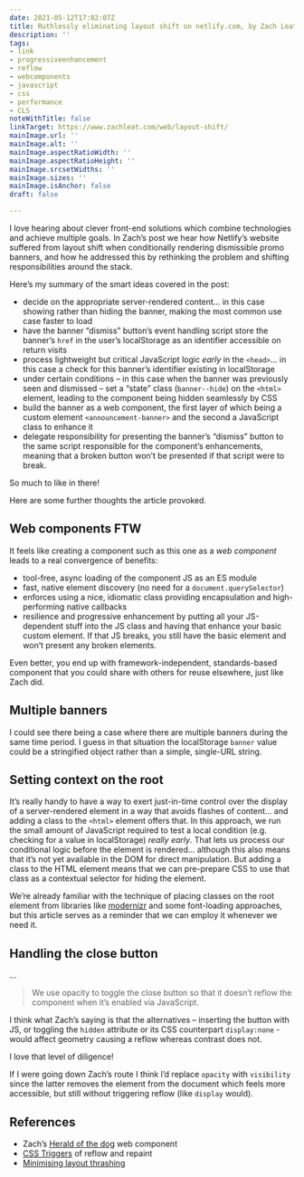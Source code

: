 ```yaml
---
date: 2021-05-12T17:02:07Z
title: Ruthlessly eliminating layout shift on netlify.com, by Zach Leatherman
description: ''
tags:
- link
- progressiveenhancement
- reflow
- webcomponents
- javascript
- css
- performance
- CLS
noteWithTitle: false
linkTarget: https://www.zachleat.com/web/layout-shift/
mainImage.url: ''
mainImage.alt: ''
mainImage.aspectRatioWidth: ''
mainImage.aspectRatioHeight: ''
mainImage.srcsetWidths: ''
mainImage.sizes: ''
mainImage.isAnchor: false
draft: false

---
```

I love hearing about clever front-end solutions which combine technologies and achieve multiple goals. In Zach’s post we hear how Netlify’s website suffered from layout shift when conditionally rendering dismissible promo banners, and how he addressed this by rethinking the problem and shifting responsibilities around the stack.

Here’s my summary of the smart ideas covered in the post:

* decide on the appropriate server-rendered content… in this case showing rather than hiding the banner, making the most common use case faster to load
* have the banner “dismiss” button’s event handling script store the banner’s `href` in the user’s localStorage as an identifier accessible on return visits
* process lightweight but critical JavaScript logic _early_ in the `<head>`… in this case a check for this banner’s identifier existing in localStorage
* under certain conditions – in this case when the banner was previously seen and dismissed – set a “state” class (`banner--hide`) on the `<html>` element, leading to the component being hidden seamlessly by CSS
* build the banner as a web component, the first layer of which being a custom element `<announcement-banner>` and the second a JavaScript class to enhance it
* delegate responsibility for presenting the banner’s “dismiss” button to the same script responsible for the component’s enhancements, meaning that a broken button won’t be presented if that script were to break.

So much to like in there! 

Here are some further thoughts the article provoked.

## Web components FTW

It feels like creating a component such as this one as a _web component_ leads to a real convergence of benefits:

* tool-free, async loading of the component JS as an ES module
* fast, native element discovery (no need for a `document.querySelector`)
* enforces using a nice, idiomatic class providing encapsulation and high-performing native callbacks
* resilience and progressive enhancement by putting all your JS-dependent stuff into the JS class and having that enhance your basic custom element. If that JS breaks, you still have the basic element and won’t present any broken elements.

Even better, you end up with framework-independent, standards-based component that you could share with others for reuse elsewhere, just like Zach did.

## Multiple banners

I could see there being a case where there are multiple banners during the same time period. I guess in that situation the localStorage `banner` value could be a stringified object rather than a simple, single-URL string.

## Setting context on the root

It’s really handy to have a way to exert just-in-time control over the display of a server-rendered element in a way that avoids flashes of content… and adding a class to the `<html>` element offers that. In this approach, we run the small amount of JavaScript required to test a local condition (e.g. checking for a value in localStorage) _really early_. That lets us process our conditional logic before the element is rendered… although this also means that it’s not yet available in the DOM for direct manipulation. But adding a class to the HTML element means that we can pre-prepare CSS to use that class as a contextual selector for hiding the element.

We’re already familiar with the technique of placing classes on the root element from libraries like [modernizr](https://modernizr.com/) and some font-loading approaches, but this article serves as a reminder that we can employ it whenever we need it.

## Handling the close button

…

> We use opacity to toggle the close button so that it doesn’t reflow the component when it’s enabled via JavaScript.

I think what Zach’s saying is that the alternatives – inserting the button with JS, or toggling the `hidden` attribute or its CSS counterpart `display:none` - would affect geometry causing a reflow whereas contrast does not. 

I love that level of diligence!

If I were going down Zach’s route I think I’d replace `opacity` with `visibility` since the latter removes the element from the document which feels more accessible, but still without triggering reflow (like `display` would).

## References

* Zach’s [Herald of the dog](https://github.com/zachleat/herald-of-the-dog) web component
* [CSS Triggers](https://csstriggers.com/) of reflow and repaint
* [Minimising layout thrashing](https://www.harrytheo.com/blog/2021/09/dom-reflow-and-layout-thrashing/)